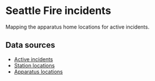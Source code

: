 # Seattle Fire incidents

Mapping the apparatus home locations for active incidents.

## Data sources

* [Active incidents](http://www2.seattle.gov/fire/realtime911/getRecsForDatePub.asp?action=Today&incDate=&rad1=des)
* [Station locations](http://www.seattle.gov/fire/firestations/stations.htm)
* [Apparatus locations](http://www.seattle.gov/fire/firestations/SFDBattalions_8x11_2014.pdf)

